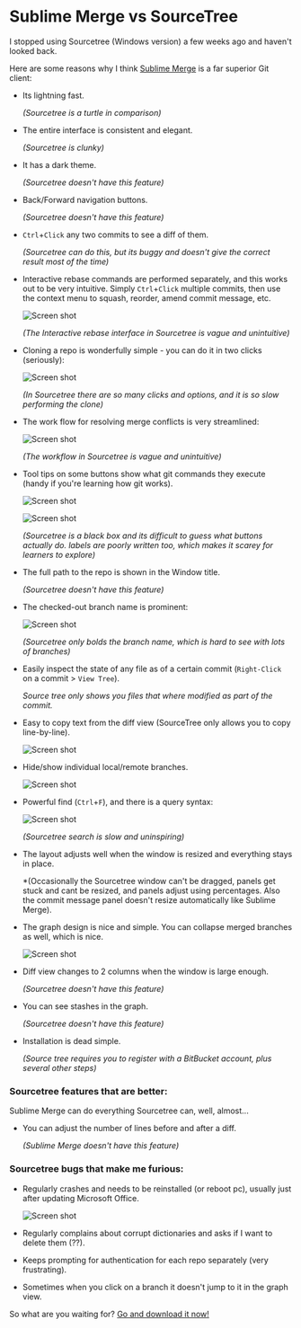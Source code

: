 # Sublime Merge vs SourceTree

I stopped using Sourcetree (Windows version) a few weeks ago and haven't looked back.

Here are some reasons why I think [Sublime Merge](https://www.sublimemerge.com) is a far superior Git client:

- Its lightning fast.

  *(Sourcetree is a turtle in comparison)*

- The entire interface is consistent and elegant.

  *(Sourcetree is clunky)*

- It has a dark theme.

  *(Sourcetree doesn't have this feature)*

- Back/Forward navigation buttons.

  *(Sourcetree doesn't have this feature)*

- `Ctrl`+`Click` any two commits to see a diff of them.

  *(Sourcetree can do this, but its buggy and doesn't give the correct result most of the time)*

- Interactive rebase commands are performed separately, and this works out to be very intuitive. Simply `Ctrl`+`Click` multiple commits, then use the context menu to squash, reorder, amend commit message, etc.

  ![Screen shot](https://crazytim.github.io/sublime-merge-vs-sourcetree/img/merge-001.png)

  *(The Interactive rebase interface in Sourcetree is vague and unintuitive)*

- Cloning a repo is wonderfully simple - you can do it in two clicks (seriously):

  ![Screen shot](https://crazytim.github.io/sublime-merge-vs-sourcetree/img/merge-005.png)

  *(In Sourcetree there are so many clicks and options, and it is so slow performing the clone)*
  
- The work flow for resolving merge conflicts is very streamlined:

  ![Screen shot](https://crazytim.github.io/sublime-merge-vs-sourcetree/img/merge-007.png)

  *(The workflow in Sourcetree is vague and unintuitive)*
  
- Tool tips on some buttons show what git commands they execute (handy if you're learning how git works).

  ![Screen shot](https://crazytim.github.io/sublime-merge-vs-sourcetree/img/merge-008.png)

  ![Screen shot](https://crazytim.github.io/sublime-merge-vs-sourcetree/img/merge-010.png)

  *(Sourcetree is a black box and its difficult to guess what buttons actually do. labels are poorly written too, which makes it scarey for learners to explore)*

- The full path to the repo is shown in the Window title.

  *(Sourcetree doesn't have this feature)*

- The checked-out branch name is prominent:

  ![Screen shot](https://crazytim.github.io/sublime-merge-vs-sourcetree/img/merge-004.png)

  *(Sourcetree only bolds the branch name, which is hard to see with lots of branches)*

- Easily inspect the state of any file as of a certain commit (`Right-Click` on a commit > `View Tree`).

  *Source tree only shows you files that where modified as part of the commit.*

- Easy to copy text from the diff view (SourceTree only allows you to copy line-by-line).

  ![Screen shot](https://crazytim.github.io/sublime-merge-vs-sourcetree/img/merge-003.png)

- Hide/show individual local/remote branches.

  ![Screen shot](https://crazytim.github.io/sublime-merge-vs-sourcetree/img/merge-006.png)

- Powerful find (`Ctrl`+`F`), and there is a query syntax:

  ![Screen shot](https://crazytim.github.io/sublime-merge-vs-sourcetree/img/merge-002.png)

  *(Sourcetree search is slow and uninspiring)*

- The layout adjusts well when the window is resized and everything stays in place.

  *(Occasionally the Sourcetree window can't be dragged, panels get stuck and cant be resized, and panels adjust using percentages. Also the commit message panel doesn't resize automatically like Sublime Merge).

- The graph design is nice and simple. You can collapse merged branches as well, which is nice.

  ![Screen shot](https://crazytim.github.io/sublime-merge-vs-sourcetree/img/merge-009.png)
  
- Diff view changes to 2 columns when the window is large enough.

  *(Sourcetree doesn't have this feature)*

- You can see stashes in the graph.

  *(Sourcetree doesn't have this feature)*

- Installation is dead simple.

  *(Source tree requires you to register with a BitBucket account, plus several other steps)*


### Sourcetree features that are better:

Sublime Merge can do everything Sourcetree can, well, almost...

- You can adjust the number of lines before and after a diff.

  *(Sublime Merge doesn't have this feature)*


### Sourcetree bugs that make me furious:

- Regularly crashes and needs to be reinstalled (or reboot pc), usually just after updating Microsoft Office.

  ![Screen shot](https://crazytim.github.io/sublime-merge-vs-sourcetree/img/merge-011.png)

- Regularly complains about corrupt dictionaries and asks if I want to delete them (??).

- Keeps prompting for authentication for each repo separately (very frustrating).

- Sometimes when you click on a branch it doesn't jump to it in the graph view.

So what are you waiting for? [Go and download it now!](https://www.sublimemerge.com)